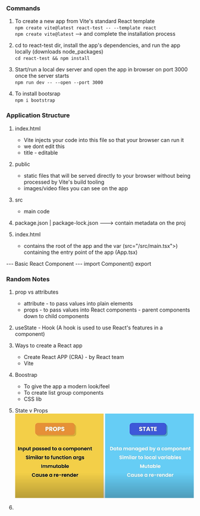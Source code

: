 ### Commands

1. To create a new app from Vite's standard React template  
   `npm create vite@latest react-test -- --template react`  
   `npm create vite@latest` --> and complete the installation process

2. cd to react-test dir, install the app's dependencies, and run the app locally (downloads node_packages)  
   `cd react-test && npm install`

3. Start/run a local dev server and open the app in browser on port 3000 once the server starts  
   `npm run dev -- --open --port 3000`

4. To install bootsrap  
   `npm i bootstrap`

### Application Structure

1. index.html

   - Vite injects your code into this file so that your browser can run it
   - we dont edit this
   - title - editable

2. public

   - static files that will be served directly to your browser without being processed by Vite's build tooling
   - images/video files you can see on the app

3. src

   - main code

4. package.json | package-lock.json ---> contain metadata on the proj

5. index.html
   - contains the root of the app and the var (src="/src/main.tsx">) containing the entry point of the app (App.tsx)

--- Basic React Component ---
import
Component()
export

### Random Notes

1. prop vs attributes

   - attribute - to pass values into plain elements
   - props - to pass values into React components - parent components down to child components

2. useState - Hook (A hook is used to use React's features in a component)

3. Ways to create a React app

   - Create React APP (CRA) - by React team
   - Vite

4. Boostrap

   - To give the app a modern look/feel
   - To create list group components
   - CSS lib

5. State v Props
   ![Props vs State](image.png)

6.
